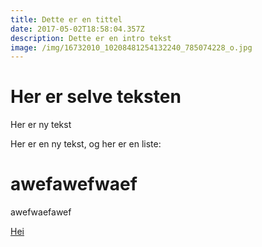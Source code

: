 ```yaml
---
title: Dette er en tittel
date: 2017-05-02T18:58:04.357Z
description: Dette er en intro tekst
image: /img/16732010_10208481254132240_785074228_o.jpg
---
```


# Her er selve teksten

Her er ny tekst

Her er en ny tekst, og her er en liste:

# awefawefwaef
awefwaefawef

[Hei](https://www.dt.no)

